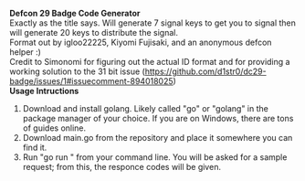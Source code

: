 **Defcon 29 Badge Code Generator**  
Exactly as the title says. Will generate 7 signal keys to get you to signal then will generate 20 keys to distribute the signal.  
Format out by igloo22225, Kiyomi Fujisaki, and an anonymous defcon helper :)  
Credit to Simonomi for figuring out the actual ID format and for providing a working solution to the 31 bit issue (https://github.com/d1str0/dc29-badge/issues/1#issuecomment-894018025)  
**Usage Intructions**  
1) Download and install golang. Likely called "go" or "golang" in the package manager of your choice. If you are on Windows, there are tons of guides online.  
2) Download main.go from the repository and place it somewhere you can find it.  
3) Run "go run <path to main.go>" from your command line. You will be asked for a sample request; from this, the responce codes will be given.  
